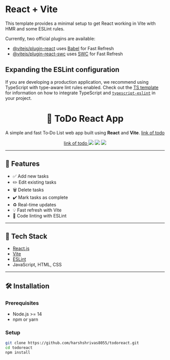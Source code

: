 # React + Vite

This template provides a minimal setup to get React working in Vite with HMR and some ESLint rules.

Currently, two official plugins are available:

- [@vitejs/plugin-react](https://github.com/vitejs/vite-plugin-react/blob/main/packages/plugin-react) uses [Babel](https://babeljs.io/) for Fast Refresh
- [@vitejs/plugin-react-swc](https://github.com/vitejs/vite-plugin-react/blob/main/packages/plugin-react-swc) uses [SWC](https://swc.rs/) for Fast Refresh

## Expanding the ESLint configuration

If you are developing a production application, we recommend using TypeScript with type-aware lint rules enabled. Check out the [TS template](https://github.com/vitejs/vite/tree/main/packages/create-vite/template-react-ts) for information on how to integrate TypeScript and [`typescript-eslint`](https://typescript-eslint.io) in your project.

 <h1 align="center">📝 ToDo React App</h1> 

<p align="center">
  A simple and fast To‑Do List web app built using <strong>React</strong> and <strong>Vite</strong>.  
  <a href="https://todoreact-teal.vercel.app/"> link of todo </a>
</p>

<p align="center">
  <a href="https://todoreact-teal.vercel.app/"> link of todo </a>
  <img src="https://img.shields.io/badge/React-%5E18-blue?style=for-the-badge&logo=react" />
  <img src="https://img.shields.io/badge/Vite-%5E4.5-purple?style=for-the-badge&logo=vite" />
  <img src="https://img.shields.io/badge/ESLint-enabled-blueviolet?style=for-the-badge&logo=eslint" />
</p>

---

## 📌 Features

- ✅ Add new tasks
- ✏️ Edit existing tasks
- 🗑️ Delete tasks
- ✔️ Mark tasks as complete
- ♻️ Real-time updates
- 💡 Fast refresh with Vite
- 🧹 Code linting with ESLint

---

## 🚀 Tech Stack

- [React.js](https://reactjs.org/)
- [Vite](https://vitejs.dev/)
- [ESLint](https://eslint.org/)
- JavaScript, HTML, CSS

---

## 🛠️ Installation

### Prerequisites

- Node.js >= 14
- npm or yarn

### Setup

```bash
git clone https://github.com/harshshrivas8055/todoreact.git
cd todoreact
npm install
